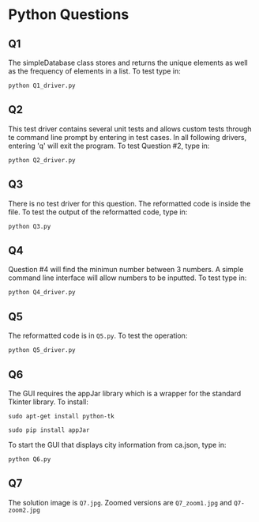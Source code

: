 # Python Questions

## Q1

The simpleDatabase class stores and returns the unique elements as well as the frequency of elements in a list. To test type in:

`python Q1_driver.py`

## Q2

This test driver contains several unit tests and allows custom tests through te command line prompt by entering in test cases. In all following drivers, entering 'q' will exit the program. To test Question #2, type in: 

`python Q2_driver.py`

## Q3

There is no test driver for this question. The reformatted code is inside the file. To test the output of the reformatted code, type in:

`python Q3.py`

## Q4

Question #4 will find the minimun number between 3 numbers. A simple command line interface will allow numbers to be inputted. To test type in:

`python Q4_driver.py`

## Q5

The reformatted code is in `Q5.py`. To test the operation:

`python Q5_driver.py`

## Q6

The GUI requires the appJar library which is a wrapper for the standard Tkinter library. To install:

`sudo apt-get install python-tk`

`sudo pip install appJar`

To start the GUI that displays city information from ca.json, type in:

`python Q6.py`

## Q7

The solution image is `Q7.jpg`. Zoomed versions are `Q7_zoom1.jpg` and `Q7-zoom2.jpg`


